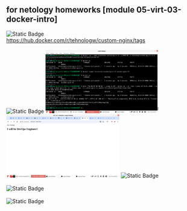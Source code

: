 ## for netology homeworks [module 05-virt-03-docker-intro]

![Static Badge](https://img.shields.io/badge/%D0%97%D0%B0%D0%B4%D0%B0%D1%87%D0%B0%201-98989a) 
<br>
https://hub.docker.com/r/tehnologw/custom-nginx/tags
<br><br>
![Static Badge](https://img.shields.io/badge/%D0%97%D0%B0%D0%B4%D0%B0%D1%87%D0%B0%202-abb489) 
<img
  src="/05-virt-03-docker-intro_files/task2_1.png"
  alt="bash history"
  style="display: inline-block; margin: 0 auto; max-width: 300px">
<img
  src="/05-virt-03-docker-intro_files/task2_2.png"
  alt="I will be DevOps Engineer!"
  style="display: inline-block; margin: 0 auto; max-width: 300px">
![Static Badge](https://img.shields.io/badge/%D0%97%D0%B0%D0%B4%D0%B0%D1%87%D0%B0%203-778665) 
<br><br>
![Static Badge](https://img.shields.io/badge/%D0%97%D0%B0%D0%B4%D0%B0%D1%87%D0%B0%204-4b535e) 
<br><br>
![Static Badge](https://img.shields.io/badge/%D0%97%D0%B0%D0%B4%D0%B0%D1%87%D0%B0%205-333438) 


